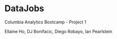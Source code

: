 # DataJobs
Columbia Analytics Bootcamp - Project 1

Ellaine Ho, DJ Bonifacic, Diego Robayo, Ian Pearlstein
